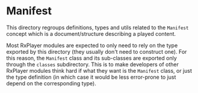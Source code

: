 # Manifest

This directory regroups definitions, types and utils related to the `Manifest`
concept which is a document/structure describing a played content.

Most RxPlayer modules are expected to only need to rely on the type exported
by this directory (they usually don't need to construct one). For this reason,
the `Manifest` class and its sub-classes are exported only through the `classes`
subdirectory. This is to make developers of other RxPlayer modules think hard if
what they want is the `Manifest` class, or just the type definition (in which
case it would be less error-prone to just depend on the corresponding type).
